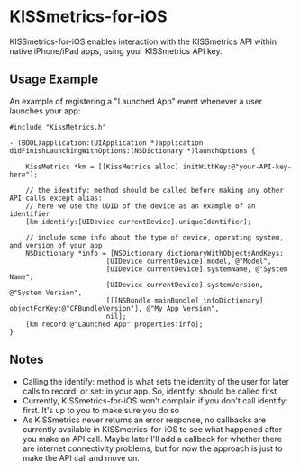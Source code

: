 # KISSmetrics-for-iOS

KISSmetrics-for-iOS enables interaction with the KISSmetrics API within native iPhone/iPad apps, using your KISSmetrics API key.

## Usage Example

An example of registering a "Launched App" event whenever a user launches your app:

    #include "KissMetrics.h"

    - (BOOL)application:(UIApplication *)application didFinishLaunchingWithOptions:(NSDictionary *)launchOptions {    
    
    	KissMetrics *km = [[KissMetrics alloc] initWithKey:@"your-API-key-here"];
	
    	// the identify: method should be called before making any other API calls except alias:
    	// here we use the UDID of the device as an example of an identifier
    	[km identify:[UIDevice currentDevice].uniqueIdentifier];
	
    	// include some info about the type of device, operating system, and version of your app
    	NSDictionary *info = [NSDictionary dictionaryWithObjectsAndKeys:
                            [UIDevice currentDevice].model, @"Model",
                            [UIDevice currentDevice].systemName, @"System Name",
                            [UIDevice currentDevice].systemVersion, @"System Version",
                            [[[NSBundle mainBundle] infoDictionary] objectForKey:@"CFBundleVersion"], @"My App Version",
                            nil];
    	[km record:@"Launched App" properties:info];
    }
    

## Notes

* Calling the identify: method is what sets the identity of the user for later calls to record: or set: in your app.  So, identify: should be called first
* Currently, KISSmetrics-for-iOS won't complain if you don't call identify: first.  It's up to you to make sure you do so
* As KISSmetrics never returns an error response, no callbacks are currently available in KISSmetrics-for-iOS to see what happened after you make an API call.  Maybe later I'll add a callback for whether there are internet connectivity problems, but for now the approach is just to make the API call and move on.
